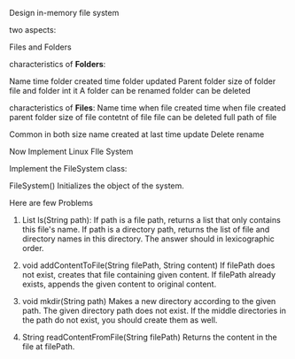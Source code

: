 Design in-memory file system

two aspects:

Files and Folders

characteristics of **Folders**:

Name
time folder created
time folder updated
Parent folder
size of folder
file and folder int it
A folder can be renamed
folder can be deleted

characteristics of **Files**:
Name
time when file created
time when file created
parent folder
size of file
contetnt of file
file can be deleted
full path of file

Common in both
size
name
created at
last time update
Delete
rename


Now Implement Linux FIle System


Implement the FileSystem class:

FileSystem() Initializes the object of the system.

Here are few Problems
1. List<String> ls(String path):
   If path is a file path, returns a list that only contains this file's name.
   If path is a directory path, returns the list of file and directory names in this directory. The answer should in lexicographic order.

2. void addContentToFile(String filePath, String content)
   If filePath does not exist, creates that file containing given content.
   If filePath already exists, appends the given content to original content.

3. void mkdir(String path) Makes a new directory according to the given path. The given directory path does not exist. If the middle directories in the path do not exist, you should create them as well.

4. String readContentFromFile(String filePath) Returns the content in the file at filePath.

